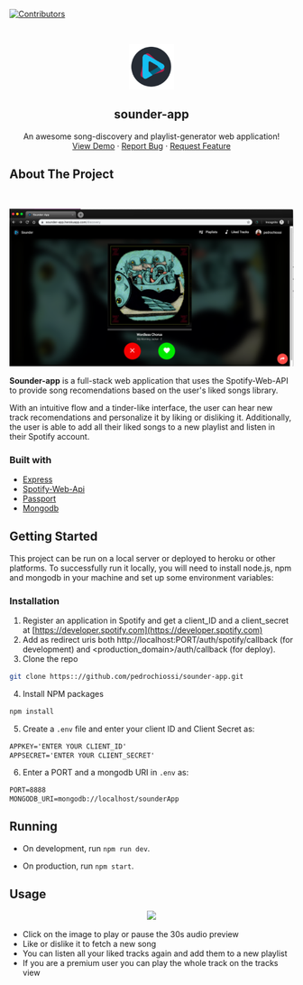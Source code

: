 [![Contributors][contributors-shield]][contributors-url]

<br />
<p align="center">
  <a href="https://sounder-app.herokuapp.com">
    <img src="/public/images/sounder_app_logo.png" alt="Logo" width="80" height="80">
  </a>
  <h2 align="center">sounder-app</h2>
  
  <p align="center">
   An awesome song-discovery and playlist-generator web application!
   <br />
    <a href="https://sounder-app.herokuapp.com">View Demo</a>
    ·
    <a href="https://github.com/pedrochiossi/sounder-app/issues">Report Bug</a>
    ·
    <a href="https://github.com/pedrochiossi/sounder-app/issues">Request Feature</a>
  </p>
</p>

## About The Project
<br />

[![Product Name Screen Shot][product-screenshot]](https://sounder-app.herokuapp.com)

**Sounder-app** is a full-stack web application that uses the Spotify-Web-API to provide song recomendations based on the user's liked songs library. 

With an intuitive flow and a tinder-like interface, the user can hear new track recomendations and personalize it by liking or disliking it. Additionally, the user is able to add all their liked songs to a new playlist and listen in their Spotify account.

### Built with

* [Express](https://expressjs.com)
* [Spotify-Web-Api](https://developer.spotify.com/documentation/web-api/)
* [Passport](http://www.passportjs.org)
* [Mongodb](https://www.mongodb.com)

<!-- GETTING STARTED -->
## Getting Started
This project can be run on a local server or deployed to heroku or other platforms. To successfully run it locally, you will need to install node.js, npm  and mongodb in your machine and set up some environment variables:

### Installation

1. Register an application in Spotify and get a client_ID and a client_secret at [https://developer.spotify.com](https://developer.spotify.com)
2. Add as redirect uris both http://localhost:PORT/auth/spotify/callback (for development) and <production_domain>/auth/callback (for deploy).
3. Clone the repo
```sh
git clone https:://github.com/pedrochiossi/sounder-app.git
```
4. Install NPM packages
```sh
npm install
```
5. Create a `.env` file and enter your client ID and Client Secret as:
```
APPKEY='ENTER YOUR CLIENT_ID'
APPSECRET='ENTER YOUR CLIENT_SECRET'
```
6. Enter a PORT and a mongodb URI in `.env` as:
```
PORT=8888
MONGODB_URI=mongodb://localhost/sounderApp
```
## Running

* On development, run `npm run dev`.

* On production, run `npm start`.

<!-- USAGE EXAMPLES -->
## Usage

<p align="center">
  <img src="/public/images/sounder_demo.gif">
</p>

* Click on the image to play or pause the 30s audio preview
* Like or dislike it to fetch a new song
* You can listen all your liked tracks again and add them to a new playlist
* If you are a premium user you can play the whole track on the tracks view


[contributors-shield]: https://img.shields.io/github/contributors/othneildrew/Best-README-Template.svg?style=flat-square
[contributors-url]: https://github.com/pedrochiossi/sounder-app/graphs/contributors
[product-screenshot]: /public/images/screenshot_chrome_sounder.png

